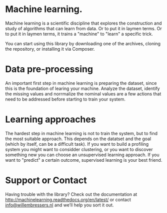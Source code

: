 # Machine learning.
Machine learning is a scientific discipline that explores the construction and study of algorithms that can learn from data. Or to put it in laymen terms. Or to put it in laymen terms, it trains a "machine" to "learn" a specific trick.

You can start using this library by downloading one of the archives, cloning the repository, or installing it via Composer.

# Data pre-processing
An important first step in machine learning is preparing the dataset, since this is the foundation of learing your machine. Analyze the dataset, identify the missing values and norrmalize the nominal values are a few actions that need to be addressed before starting to train your system.

# Learning approaches
The hardest step in machine learning is not to train the system, but to find the most suitable approach. This depends on the datatset and the goal (which by itself, can be a difficult task). If you want to build a profiling system you might want to considder clustering, or you want to discover something new you can choose an unsupervised learning approach. If you want to "predict" a certain outcome, supervised learning is your best friend.

# Support or Contact
Having trouble with the library? Check out the documentation at http://machinelearning.readthedocs.org/en/latest/ or contact info@willembressers.nl and we’ll help you sort it out.
